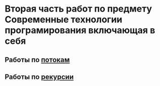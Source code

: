 # Вторая часть работ по предмету Современные технологии програмирования включающая в себя
## Работы по [потокам](https://github.com/AlexP08/Java_tasks_part2/tree/main/HW_1/untitled/src/main/java)
## Работы по [рекурсии](https://github.com/AlexP08/Java_tasks_part2/tree/main/HW_2_Recursion/untitled/src/main/java/org/example)